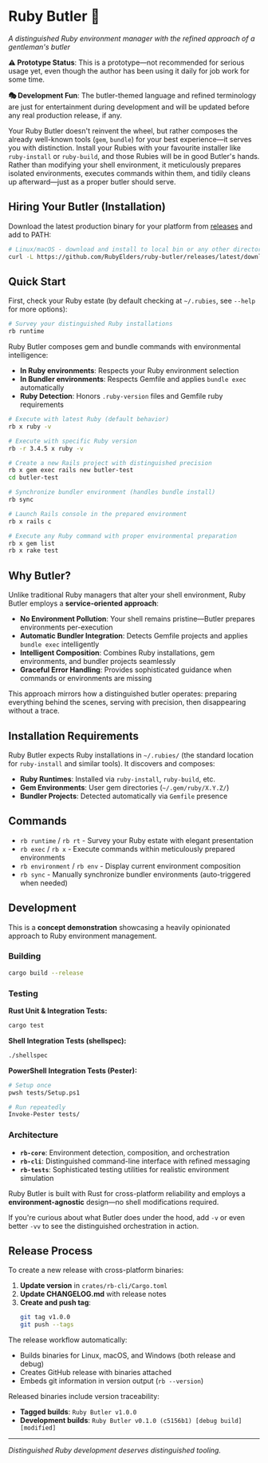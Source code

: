 # Ruby Butler 🎩

*A distinguished Ruby environment manager with the refined approach of a gentleman's butler*

**⚠️ Prototype Status**: This is a prototype—not recommended for serious usage yet, even though the author has been using it daily for job work for some time.

**🎭 Development Fun**: The butler-themed language and refined terminology are just for entertainment during development and will be updated before any real production release, if any.

Your Ruby Butler doesn't reinvent the wheel, but rather composes the already well-known tools (`gem`, `bundle`) for your best experience—it serves you with distinction. Install your Rubies with your favourite installer like `ruby-install` or `ruby-build`, and those Rubies will be in good Butler's hands. Rather than modifying your shell environment, it meticulously prepares isolated environments, executes commands within them, and tidily cleans up afterward—just as a proper butler should serve.

## Hiring Your Butler (Installation)

Download the latest production binary for your platform from [releases](https://github.com/RubyElders/ruby-butler/releases) and add to PATH:

```bash
# Linux/macOS - download and install to local bin or any other directory in PATH
curl -L https://github.com/RubyElders/ruby-butler/releases/latest/download/rb-linux -o ~/.local/bin/rb && chmod +x ~/.local/bin/rb
```

## Quick Start

First, check your Ruby estate (by default checking at `~/.rubies`, see `--help` for more options):

```bash
# Survey your distinguished Ruby installations
rb runtime
```

Ruby Butler composes gem and bundle commands with environmental intelligence:

- **In Ruby environments**: Respects your Ruby environment selection
- **In Bundler environments**: Respects Gemfile and applies `bundle exec` automatically  
- **Ruby Detection**: Honors `.ruby-version` files and Gemfile ruby requirements

```bash
# Execute with latest Ruby (default behavior)
rb x ruby -v

# Execute with specific Ruby version
rb -r 3.4.5 x ruby -v

# Create a new Rails project with distinguished precision
rb x gem exec rails new butler-test
cd butler-test

# Synchronize bundler environment (handles bundle install)
rb sync

# Launch Rails console in the prepared environment  
rb x rails c

# Execute any Ruby command with proper environmental preparation
rb x gem list
rb x rake test
```

## Why Butler?

Unlike traditional Ruby managers that alter your shell environment, Ruby Butler employs a **service-oriented approach**:

- **No Environment Pollution**: Your shell remains pristine—Butler prepares environments per-execution
- **Automatic Bundler Integration**: Detects Gemfile projects and applies `bundle exec` intelligently  
- **Intelligent Composition**: Combines Ruby installations, gem environments, and bundler projects seamlessly
- **Graceful Error Handling**: Provides sophisticated guidance when commands or environments are missing

This approach mirrors how a distinguished butler operates: preparing everything behind the scenes, serving with precision, then disappearing without a trace.

## Installation Requirements

Ruby Butler expects Ruby installations in `~/.rubies/` (the standard location for `ruby-install` and similar tools). It discovers and composes:

- **Ruby Runtimes**: Installed via `ruby-install`, `ruby-build`, etc.
- **Gem Environments**: User gem directories (`~/.gem/ruby/X.Y.Z/`)  
- **Bundler Projects**: Detected automatically via `Gemfile` presence

## Commands

- `rb runtime` / `rb rt` - Survey your Ruby estate with elegant presentation
- `rb exec` / `rb x` - Execute commands within meticulously prepared environments
- `rb environment` / `rb env` - Display current environment composition
- `rb sync` - Manually synchronize bundler environments (auto-triggered when needed)

## Development

This is a **concept demonstration** showcasing a heavily opinionated approach to Ruby environment management.

### Building
```bash
cargo build --release
```

### Testing

**Rust Unit & Integration Tests:**
```bash
cargo test
```

**Shell Integration Tests (shellspec):**
```bash
./shellspec
```

**PowerShell Integration Tests (Pester):**
```bash
# Setup once
pwsh tests/Setup.ps1

# Run repeatedly  
Invoke-Pester tests/
```

### Architecture

- **`rb-core`**: Environment detection, composition, and orchestration
- **`rb-cli`**: Distinguished command-line interface with refined messaging
- **`rb-tests`**: Sophisticated testing utilities for realistic environment simulation

Ruby Butler is built with Rust for cross-platform reliability and employs a **environment-agnostic** design—no shell modifications required.

If you're curious about what Butler does under the hood, add `-v` or even better `-vv` to see the distinguished orchestration in action.

## Release Process

To create a new release with cross-platform binaries:

1. **Update version** in `crates/rb-cli/Cargo.toml`
2. **Update CHANGELOG.md** with release notes
3. **Create and push tag**:
   ```bash
   git tag v1.0.0
   git push --tags
   ```

The release workflow automatically:
- Builds binaries for Linux, macOS, and Windows (both release and debug)
- Creates GitHub release with binaries attached
- Embeds git information in version output (`rb --version`)

Released binaries include version traceability:
- **Tagged builds**: `Ruby Butler v1.0.0`
- **Development builds**: `Ruby Butler v0.1.0 (c5156b1) [debug build] [modified]`

---

*Distinguished Ruby development deserves distinguished tooling.*